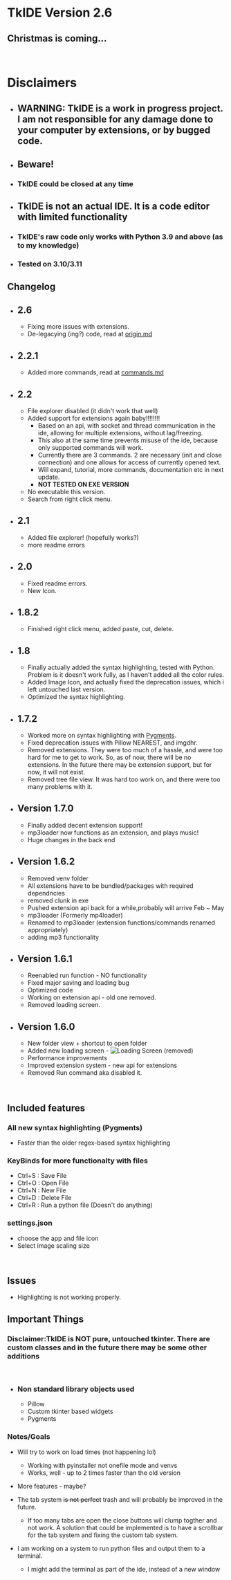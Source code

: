 # TkIDE  Version 2.6

## Christmas is coming...

<br>

# Disclaimers

- ## **WARNING**: TkIDE is a work in progress project. I am not responsible for any damage done to your computer by extensions, or by bugged code.

- ## **Beware!**

- ### **TkIDE** could be closed at any time

- ## TkIDE is not an actual IDE. It is a code editor with limited functionality

- ### TkIDE's raw code only works with Python 3.9 and above (as to my knowledge)
- ### Tested on 3.10/3.11

## Changelog

- ## 2.6
  - Fixing more issues with extensions.
  - De-legacying (ing?) code, read at [origin.md](origin.md)

- ## 2.2.1
  - Added more commands, read at [commands.md](extensions/commands.md)
- ## 2.2 
  - File explorer disabled (it didn't work that well)
  - Added support for extensions again baby!!!!!!!!
    -  Based on an api, with socket and thread communication in the ide, allowing for multiple extensions, without lag/freezing.
    - This also at the same time prevents misuse of the ide, because only supported commands will work.
    - Currently there are 3 commands. 2 are necessary (init and close connection) and one allows for access of currently opened text.
    - Will expand, tutorial, more commands, documentation etc in next update.
    - **NOT TESTED ON EXE VERSION**
  - No executable this version.
  - Search from right click menu.



- ## 2.1

  - Added file explorer! (hopefully works?)
  - more readme errors

- ## 2.0

  - Fixed readme errors.
  - New Icon.

- ## 1.8.2

  - Finished right click menu, added paste, cut, delete.

- ## 1.8

  - Finally actually added the syntax highlighting, tested with Python. Problem is it doesn't work fully, as I haven't added all the color rules.
  - Added Image Icon, and actually fixed the deprecation issues, which i left untouched last version.
  - Optimized the syntax highlighting.

- ## 1.7.2

  - Worked more on syntax highlighting with [Pygments](https://pygments.org/).
  - Fixed deprecation issues with Pillow NEAREST, and imgdhr.
  - Removed extensions. They were too much of a hassle, and were too hard for me to get to work. So, as of now, there will be no extensions. In the future there may be extension support, but for now, it will not exist.
  - Removed tree file view. It was hard too work on, and there were too many problems with it.

- ## Version 1.7.0

  - Finally added decent extension support!
  - mp3loader now functions as an extension, and plays music!
  - Huge changes in the back end

- ## Version 1.6.2

  - Removed venv folder
  - All extensions have to be bundled/packages with required dependncies
  - removed clunk in exe
  - Pushed extension api back for a while,probably will arrive Feb ~ May
  - mp3loader (Formerly mp4loader)
  - Renamed to mp3loader (extension functions/commands renamed appropriately)
  - adding mp3 functionality

- ## Version 1.6.1

  - Reenabled run function - NO functionality
  - Fixed major saving and loading bug
  - Optimized code
  - Working on extension api - old one removed.
  - Removed loading screen.

- ## Version 1.6.0

  - New folder view + shortcut to open folder
  - Added new loading screen - ![Loading Screen](assets/LoadingEx.jpg) (removed)
  - Performance improvements
  - Improved extension system - new api for extensions
  - Removed Run command aka disabled it.
<br>

## Included features

### All new syntax highlighting (Pygments)

- Faster than the older regex-based syntax highlighting

### KeyBinds for more functionalty with files

- Ctrl+S : Save File
- Ctrl+O : Open File
- Ctrl+N : New File
- Ctrl+D : Delete File
- Ctrl+R : Run a python file (Doesn't do anything)

### settings.json

- choose the app and file icon
- Select image scaling size

<br>

## Issues

- Highlighting is not working properly.

## Important Things

### Disclaimer:TkIDE is <b><b>NOT</b></b> pure, untouched tkinter. There are custom classes and in the future there may be some other additions

<br>

- ### Non standard library objects used

  - Pillow
  - Custom tkinter based widgets
  - Pygments
  
### Notes/Goals

- Will try to work on load times (not happening lol)
  - Working with pyinstaller not onefile mode and venvs
  - Works, well - up to 2 times faster than the old version

- More features - maybe?

- The tab system ~~is not perfect~~ trash and will probably be improved in the future.

  - If too many tabs are open the close buttons will clump togther and not work. A solution that could be implemented is to have a scrollbar for the tab system and fixing the custom tab system.

- I am working on a system to run python files and output them to a terminal.

  - I might add the terminal as part of the ide, instead of a new window
